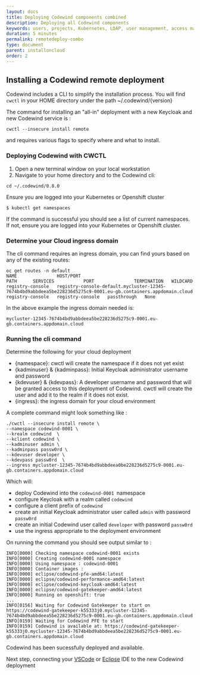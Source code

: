 ```yaml
---
layout: docs
title: Deploying Codewind components combined
description: Deploying all Codewind components
keywords: users, projects, Kubernetes, LDAP, user management, access management, login, deployment, pod, security, securing cloud connection, remote deployment of Codewind
duration: 5 minutes
permalink: remotedeploy-combo
type: document
parent: installoncloud
order: 2
---
```


## Installing a Codewind remote deployment

Codewind includes a CLI to simplify the installation process. You will find `cwctl` in your HOME directory under the path ~/.codewind/{version}

The command for installing an "all-in" deployment with a new Keycloak and new Codewind service is :

`cwctl --insecure install remote` 

and requires various flags to specify where and what to install.

### Deploying Codewind with CWCTL

1.  Open a new terminal window on your local workstation
2.  Navigate to your home directory and to the Codewind cli:

```
cd ~/.codewind/0.8.0
```

Ensure you are logged into your Kubernetes or Openshift cluster

```
$ kubectl get namespaces
```

If the command is successful you should see a list of current namespaces.  If not,  ensure you are logged into your Kubernetes or Openshift cluster.

### Determine your Cloud ingress domain

The cli command requires an ingress domain,  you can find yours based on any of the existing routes:

```
oc get routes -n default
NAME               HOST/PORT                                                                                                          PATH      SERVICES           PORT               TERMINATION   WILDCARD
registry-console   registry-console-default.mycluster-12345-7674b4bd9abbdeea5be228236d5275c9-0001.eu-gb.containers.appdomain.cloud             registry-console   registry-console   passthrough   None
```

In the above example the ingress domain needed is:

```
mycluster-12345-7674b4bd9abbdeea5be228236d5275c9-0001.eu-gb.containers.appdomain.cloud
```

### Running the cli command

Determine the following for your cloud deployment

* {namespace}: cwctl will create the namespace if it does not yet exist
* {kadminuser} & {kadminpass}:  Initial Keycloak administrator username and password
* {kdevuser} & {kdevpass}: A developer username and password that will be granted access to this deployment of Codewind. cwctl will create the user and add it to the realm if it does not exist.
* {ingress}: the ingress domain for your cloud environment

A complete command might look something like :

```
./cwctl --insecure install remote \
--namespace codewind-0001 \
--krealm codewind  \
--kclient codewind \
--kadminuser admin \
--kadminpass passw0rd \
--kdevuser developer \
--kdevpass passw0rd  \
--ingress mycluster-12345-7674b4bd9abbdeea0be228236d5275c9-0001.eu-gb.containers.appdomain.cloud
```

Which will:

* deploy Codewind into the `codewind-0001 `namespace
* configure Keycloak with a realm called `codewind`
* configure a client prefix of `codewind`
* create an initial Keycloak administrator user called `admin` with password `passw0rd`
* create an initial Codewind user called `developer` with password `passw0rd`
* use the ingress appropriate to the deployment environment

On running the command you should see output similar to : 

```
INFO[0000] Checking namespace codewind-0001 exists
INFO[0000] Creating codewind-0001 namespace
INFO[0000] Using namespace : codewind-0001
INFO[0000] Container images :
INFO[0000] eclipse/codewind-pfe-amd64:latest
INFO[0000] eclipse/codewind-performance-amd64:latest
INFO[0000] eclipse/codewind-keycloak-amd64:latest
INFO[0000] eclipse/codewind-gatekeeper-amd64:latest
INFO[0000] Running on openshift: true
...
INFO[0156] Waiting for Codewind Gatekeeper to start on https://codewind-gatekeeper-k55333j0.mycluster-12345-7674b4bd9abbdeea5be228236d5275c9-0001.eu-gb.containers.appdomain.cloud
INFO[0159] Waiting for Codewind PFE to start
INFO[0159] Codewind is available at: https://codewind-gatekeeper-k55333j0.mycluster-12345-7674b4bd9abbdeea5be228236d5275c9-0001.eu-gb.containers.appdomain.cloud
```

Codewind has been sucessfully deployed and available.

Next step, connecting your [VSCode](remotedeploy-vscode.html) or [Eclipse](remotedeploy-eclipse.html) IDE to the new Codewind deployment
